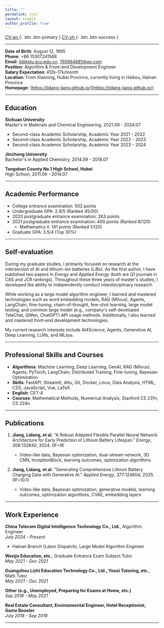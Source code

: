 ```yaml
---
title: ""
permalink: /cv/
layout: single
author_profile: true
---
```


[CV-en <i class="fa fa-file-pdf-o"></i>](/files/Lidang_Jiang_Algorithm_Engineer_15307241568.pdf){: .btn .btn-primary } [CV-zh <i class="fa fa-file-pdf-o"></i>](/files/江李当_算法工程师_15307241568.pdf){: .btn .btn-success }

---

**Date of Birth**: August 12, 1995  
**Phone**: +86 15307241568  
**Email**: jld@stu.scu.edu.cn, 765984881@qq.com  
**Position**: Algorithm & Front-end Development Engineer  
**Salary Expectation**: ¥12k-17k/month  
**Location**: From Xianning, Hubei Province, currently living in Haikou, Hainan Province  
**Homepage**: [https://lidang-jiang.github.io/](https://lidang-jiang.github.io/)

---

## Education

**Sichuan University**  
Master's in Materials and Chemical Engineering, 2021.09 - 2024.07  
- Second-class Academic Scholarship, Academic Year 2021 - 2022  
- Second-class Academic Scholarship, Academic Year 2022 - 2023  
- Second-class Academic Scholarship, Academic Year 2023 - 2024  

**Jinzhong University**  
Bachelor's in Applied Chemistry, 2014.09 - 2018.07  

**Tongshan County No.1 High School, Hubei**  
High School, 2011.09 - 2014.07  

---

## Academic Performance

- College entrance examination: 502 points  
- Undergraduate GPA: 2.9/5 (Ranked 45/50)  
- 2020 postgraduate entrance examination: 263 points  
- 2021 postgraduate entrance examination: 400 points (Ranked 8/120)  
  - Mathematics II: 141 points (Ranked 1/120)  
- Graduate GPA: 3.5/4 (Top 30%)  

---

## Self-evaluation

During my graduate studies, I primarily focused on research at the intersection of AI and lithium-ion batteries (LiBs). As the first author, I have published two papers in *Energy* and *Applied Energy* (both are Q1 journals in CAS and JCR rankings). Throughout these three years of master's studies, I developed the ability to independently conduct interdisciplinary research.

While working as a large model algorithm engineer, I learned and mastered technologies such as word embedding models, RAG (Milvus), Agents, LangChain, fine-tuning, chain-of-thought, few-shot learning, large model testing, and common large model (e.g., company's self-developed TeleChat, QWen, ChatGPT) API usage methods. Additionally, I also learned and mastered front-end development technologies.

My current research interests include AI4Science, Agents, Generative AI, Deep Learning, LLMs, and MLsys.

---

## Professional Skills and Courses

- **Algorithms**: Machine Learning, Deep Learning, GenAI, RAG (Milvus), Agents, PyTorch, LangChain, Distributed Training, Fine-tuning, Bayesian Optimization  
- **Skills**: FastAPI, Streamlit, Attu, Git, Docker, Linux, Data Analysis, HTML, CSS, JavaScript, Vue, LaTeX  
- **English**: CET-4  
- **Courses**: Mathematical Methods, Numerical Analysis, Stanford CS 231n, CS 224n  

---

## Publications

1. **Jiang, Lidang, et al.** "A Robust Adapted Flexible Parallel Neural Network Architecture for Early Prediction of Lithium Battery Lifespan." *Energy*, 308:132840, 2024. (IF=9)  
   - Video-like data, Bayesian optimization, dual-stream network, 3D CNN, InceptionBlock, learning outcomes, optimization algorithms  

2. **Jiang, Lidang, et al.** "Generating Comprehensive Lithium Battery Charging Data with Generative AI." *Applied Energy*, 377:124604, 2025. (IF=10.1)  
   - Video-like data, Bayesian optimization, generative models, learning outcomes, optimization algorithms, CVAE, embedding layers  

---

## Work Experience

**China Telecom Digital Intelligence Technology Co., Ltd.**, Algorithm Engineer  
*July 2024 - Present*  
- Hainan Branch (Labor Dispatch), Large Model Algorithm Engineer  

**Wenjia Education, etc.**, Graduate Entrance Exam Subject Tutor  
*May 2021 - Dec 2021*  

**Guangzhou Lizhi Education Technology Co., Ltd., Yousi Tutoring, etc.**, Math Tutor  
*May 2021 - Dec 2021*  

**Other (e.g., Unemployed, Preparing for Exams at Home, etc.)**  
*Sep 2019 - May 2021*  

**Real Estate Consultant, Environmental Engineer, Hotel Receptionist, Game Booster**  
*July 2018 - Sep 2019*  

---
